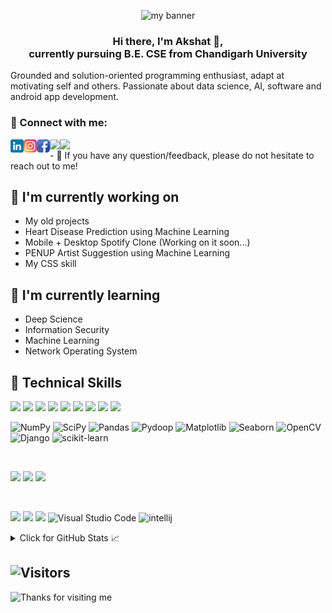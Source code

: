 <p align="center">
  <img src="Akshat Puri.png" alt="my banner">
</p>

<h3 align="center">
Hi there, I'm Akshat 👋,
  <br>currently pursuing B.E. CSE from Chandigarh University
</h3>

Grounded and solution-oriented programming
enthusiast, adapt at motivating self and others. Passionate about data science, AI, software and
android app development.

### 🤝 Connect with me:

<a href=linkedin.com/in/akshat-puri-9967a41ab>
  <img align="left" src="linkedin.png" alt="Akshat-Puri | LinkedIn" width="21px"/></a>
<a href="https://www.instagram.com/akshat.puri/?hl=en">
  <img align="left" src="instagram.png" alt="Akshat-Puri | Instagram" width="21px"/></a>
<a href="https://www.facebook.com/akshat.puri.58/">
  <img align="left" src="facebook.png" alt="Akshat-Puri | Facebook" width="21px"/></a>
<a href="https://www.hackerrank.com/akshatpuri1010/">
  <img align="left" src="https://img.shields.io/badge/-HackerRank-3a424f?style=flat-square&logo=hackerrank" /></a>
<a href="https://stackoverflow.com/users/16492998/akshat-puri">
  <img align="left" src="https://img.shields.io/badge/-StackOverflow-FE7A16?style=flat-square&logo=stack-overflow&logoColor=white" /></a>
</br>
- 💬 If you have any question/feedback, please do not hesitate to reach out to me!

## 🔭 I'm currently working on

- My old projects
- Heart Disease Prediction using Machine Learning
- Mobile + Desktop Spotify Clone (Working on it soon...)
- PENUP Artist Suggestion using Machine Learning
- My CSS skill

## 🌱 I'm currently learning

- Deep Science
- Information Security
- Machine Learning
- Network Operating System

## 💼 Technical Skills

![](https://img.shields.io/badge/Code-C-informational?style=flat&logo=c&color=05122A)
![](https://img.shields.io/badge/Code-C++-informational?style=flat&logo=C%2B%2B&color=05122A)
![](https://img.shields.io/badge/Code-Java-informational?style=flat&logo=java&color=05122A)
![](https://img.shields.io/badge/Code-JavaScript-informational?style=flat&logo=JavaScript&color=05122A)
![](https://img.shields.io/badge/Code-Python-informational?style=flat&logo=python&color=05122A)
![](https://img.shields.io/badge/Code-Ruby-informational?style=flat&logo=Ruby&color=05122A)
![](https://img.shields.io/badge/Code-R-informational?style=flat&logo=R&color=05122A)
![](https://img.shields.io/badge/Code-HTML5-informational?style=flat&logo=HTML5&color=05122A)
![](https://img.shields.io/badge/Code-MySql-informational?style=flat&logo=mysql&color=05122A)

![NumPy](https://img.shields.io/badge/numpy-%23013243.svg?style=for-the-badge&logo=numpy&logoColor=white)
![SciPy](https://img.shields.io/badge/SciPy-%23013243.svg?style=for-the-badge&logo=scipy&logoColor=white)
![Pandas](https://img.shields.io/badge/pandas-%23150458.svg?style=for-the-badge&logo=pandas&logoColor=white)
![Pydoop](https://img.shields.io/badge/Pydoop-%23013243.svg?style=for-the-badge&logo=pydoop&logoColor=white)
![Matplotlib](https://img.shields.io/badge/Matplotlib-%23DE3163.svg?style=for-the-badge&logo=Matplotlib&logoColor=white)
![Seaborn](https://img.shields.io/badge/Seaborn-%23DE3163.svg?style=for-the-badge&logo=seaborn&logoColor=white)
![OpenCV](https://img.shields.io/badge/opencv-%23white.svg?style=for-the-badge&logo=opencv&logoColor=white)
![Django](https://img.shields.io/badge/Django-%23013243.svg?style=for-the-badge&logo=Django&logoColor=white)
![scikit-learn](https://img.shields.io/badge/scikit--learn-%23F7931E.svg?style=for-the-badge&logo=scikit-learn&logoColor=white)

</br>

![](https://img.shields.io/badge/Style-Bootstrap-informational?style=flat&logo=Bootstrap&color=7952B3)
![](https://img.shields.io/badge/Style-CSS3-informational?style=flat&logo=CSS3&color=1572B6)
![](https://img.shields.io/badge/Style-styled--components-informational?style=flat&logo=styled-components&color=DB7093)
[](https://img.shields.io/badge/Style-Material--UI-informational?style=flat&logo=Material-UI&color=0081CB)

</br>

![](https://img.shields.io/badge/Tools-Postman-informational?style=flat&logo=Postman&color=FF6C37)
![](https://img.shields.io/badge/Tools-Git-informational?style=flat&logo=Git&color=F05032)
![](https://img.shields.io/badge/Tools-GitHub-informational?style=flat&logo=GitHub&color=181717)
![Visual Studio Code](https://img.shields.io/badge/-Visual%20Studio%20Code-05122A?style=flat&logo=visual-studio-code&logoColor=007ACC)
<a><img src="https://raw.githubusercontent.com/asknkitkr/icon-set/553e000769aceef8fc55dbfdbdd651660919636c/svg/x36/IntelliJ.svg" alt="intellij" width="25px" height="25px"/> </a>


<details>
<summary>Click for GitHub Stats 📈</summary>
  
<p>
  <a href="https://github.com/Akshat-Puri/Akshat-Puri">
  <img align="left" src="https://github-readme-stats.vercel.app/api?username=Akshat-Puri&show_icons=true&theme=dark&repo=Akshat-Puri" />
    <!--   <img align="left" src="https://github-readme-stats.vercel.app/api/top-langs/?username=Akshat-Puri&show_icons=true&theme=dark&repo=Akshat-Puri" /><br> -->
  </a>
  
  [![Top Langs](https://github-readme-stats.vercel.app/api/top-langs/?username=Akshat-Puri&layout=compact&show_icons=true&theme=dark)](https://github.com/Akshat-Puri/github-readme-stats)
  
  </p>
</details>

## ![Visitors](https://visitor-badge.glitch.me/badge?page_id=Akshat-Puri.Akshat-Puri)

<img height="50" alt="Thanks for visiting me" width="100%" src="https://raw.githubusercontent.com/BrunnerLivio/brunnerlivio/master/images/marquee.svg" />
